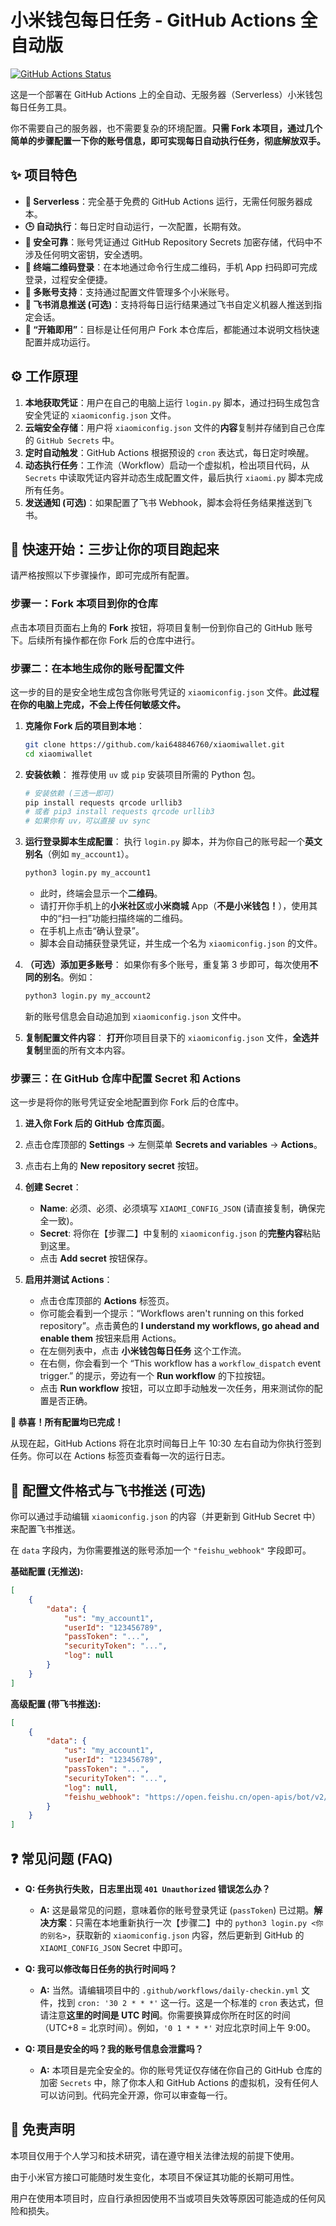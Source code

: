 # 小米钱包每日任务 - GitHub Actions 全自动版

[![GitHub Actions Status](https://github.com/kai648846760/xiaomiwallet/actions/workflows/daily-checkin.yml/badge.svg)](https://github.com/kai648846760/xiaomiwallet/actions/workflows/daily-checkin.yml)

这是一个部署在 GitHub Actions 上的全自动、无服务器（Serverless）小米钱包每日任务工具。

你不需要自己的服务器，也不需要复杂的环境配置。**只需 Fork 本项目，通过几个简单的步骤配置一下你的账号信息，即可实现每日自动执行任务，彻底解放双手。**

## ✨ 项目特色

*   **🚀 Serverless**：完全基于免费的 GitHub Actions 运行，无需任何服务器成本。
*   **🕒 自动执行**：每日定时自动运行，一次配置，长期有效。
*   **🔐 安全可靠**：账号凭证通过 GitHub Repository Secrets 加密存储，代码中不涉及任何明文密钥，安全透明。
*   **📱 终端二维码登录**：在本地通过命令行生成二维码，手机 App 扫码即可完成登录，过程安全便捷。
*   **👥 多账号支持**：支持通过配置文件管理多个小米账号。
*   **🔔 飞书消息推送 (可选)**：支持将每日运行结果通过飞书自定义机器人推送到指定会话。
*   **🍴 “开箱即用”**：目标是让任何用户 Fork 本仓库后，都能通过本说明文档快速配置并成功运行。

## ⚙️ 工作原理

1.  **本地获取凭证**：用户在自己的电脑上运行 `login.py` 脚本，通过扫码生成包含安全凭证的 `xiaomiconfig.json` 文件。
2.  **云端安全存储**：用户将 `xiaomiconfig.json` 文件的**内容**复制并存储到自己仓库的 `GitHub Secrets` 中。
3.  **定时自动触发**：GitHub Actions 根据预设的 `cron` 表达式，每日定时唤醒。
4.  **动态执行任务**：工作流（Workflow）启动一个虚拟机，检出项目代码，从 `Secrets` 中读取凭证内容并动态生成配置文件，最后执行 `xiaomi.py` 脚本完成所有任务。
5.  **发送通知 (可选)**：如果配置了飞书 Webhook，脚本会将任务结果推送到飞书。

## 🚀 快速开始：三步让你的项目跑起来

请严格按照以下步骤操作，即可完成所有配置。

### 步骤一：Fork 本项目到你的仓库

点击本项目页面右上角的 **Fork** 按钮，将项目复制一份到你自己的 GitHub 账号下。后续所有操作都在你 Fork 后的仓库中进行。

### 步骤二：在本地生成你的账号配置文件

这一步的目的是安全地生成包含你账号凭证的 `xiaomiconfig.json` 文件。**此过程在你的电脑上完成，不会上传任何敏感文件。**

1.  **克隆你 Fork 后的项目到本地**：
    ```bash
    git clone https://github.com/kai648846760/xiaomiwallet.git
    cd xiaomiwallet
    ```

2.  **安装依赖**：
    推荐使用 `uv` 或 `pip` 安装项目所需的 Python 包。
    ```bash
    # 安装依赖 (三选一即可)
    pip install requests qrcode urllib3
    # 或者 pip3 install requests qrcode urllib3
    # 如果你有 uv，可以直接 uv sync
    ```

3.  **运行登录脚本生成配置**：
    执行 `login.py` 脚本，并为你自己的账号起一个**英文别名**（例如 `my_account1`）。
    ```bash
    python3 login.py my_account1
    ```
    *   此时，终端会显示一个**二维码**。
    *   请打开你手机上的**小米社区**或**小米商城** App（**不是小米钱包！**），使用其中的“扫一扫”功能扫描终端的二维码。
    *   在手机上点击“确认登录”。
    *   脚本会自动捕获登录凭证，并生成一个名为 `xiaomiconfig.json` 的文件。

4.  **（可选）添加更多账号**：
    如果你有多个账号，重复第 3 步即可，每次使用**不同的别名**。例如：
    ```bash
    python3 login.py my_account2
    ```
    新的账号信息会自动追加到 `xiaomiconfig.json` 文件中。

5.  **复制配置文件内容**：
    **打开**你项目目录下的 `xiaomiconfig.json` 文件，**全选并复制**里面的所有文本内容。

### 步骤三：在 GitHub 仓库中配置 Secret 和 Actions

这一步是将你的账号凭证安全地配置到你 Fork 后的仓库中。

1.  **进入你 Fork 后的 GitHub 仓库页面**。

2.  点击仓库顶部的 **Settings** -> 左侧菜单 **Secrets and variables** -> **Actions**。

3.  点击右上角的 **New repository secret** 按钮。

4.  **创建 Secret**：
    *   **Name**: 必须、必须、必须填写 `XIAOMI_CONFIG_JSON` (请直接复制，确保完全一致)。
    *   **Secret**: 将你在【步骤二】中复制的 `xiaomiconfig.json` 的**完整内容**粘贴到这里。
    *   点击 **Add secret** 按钮保存。

5.  **启用并测试 Actions**：
    *   点击仓库顶部的 **Actions** 标签页。
    *   你可能会看到一个提示：“Workflows aren't running on this forked repository”。点击黄色的 **I understand my workflows, go ahead and enable them** 按钮来启用 Actions。
    *   在左侧列表中，点击 **小米钱包每日任务** 这个工作流。
    *   在右侧，你会看到一个 “This workflow has a `workflow_dispatch` event trigger.” 的提示，旁边有一个 **Run workflow** 的下拉按钮。
    *   点击 **Run workflow** 按钮，可以立即手动触发一次任务，用来测试你的配置是否正确。

**🎉 恭喜！所有配置均已完成！**

从现在起，GitHub Actions 将在北京时间每日上午 10:30 左右自动为你执行签到任务。你可以在 Actions 标签页查看每一次的运行日志。

## 🔧 配置文件格式与飞书推送 (可选)

你可以通过手动编辑 `xiaomiconfig.json` 的内容（并更新到 GitHub Secret 中）来配置飞书推送。

在 `data` 字段内，为你需要推送的账号添加一个 `"feishu_webhook"` 字段即可。

**基础配置 (无推送):**
```json
[
    {
        "data": {
            "us": "my_account1",
            "userId": "123456789",
            "passToken": "...",
            "securityToken": "...",
            "log": null
        }
    }
]
```

**高级配置 (带飞书推送):**
```json
[
    {
        "data": {
            "us": "my_account1",
            "userId": "123456789",
            "passToken": "...",
            "securityToken": "...",
            "log": null,
            "feishu_webhook": "https://open.feishu.cn/open-apis/bot/v2/hook/你的机器人KEY"
        }
    }
]
```

## ❓ 常见问题 (FAQ)

*   **Q: 任务执行失败，日志里出现 `401 Unauthorized` 错误怎么办？**
    *   **A:** 这是最常见的问题，意味着你的账号登录凭证 (`passToken`) 已过期。**解决方案**：只需在本地重新执行一次【步骤二】中的 `python3 login.py <你的别名>`，获取新的 `xiaomiconfig.json` 内容，然后更新到 GitHub 的 `XIAOMI_CONFIG_JSON` Secret 中即可。

*   **Q: 我可以修改每日任务的执行时间吗？**
    *   **A:** 当然。请编辑项目中的 `.github/workflows/daily-checkin.yml` 文件，找到 `cron: '30 2 * * *'` 这一行。这是一个标准的 `cron` 表达式，但请注意**这里的时间是 UTC 时间**。你需要换算成你所在时区的时间（UTC+8 = 北京时间）。例如，`'0 1 * * *'` 对应北京时间上午 9:00。

*   **Q: 项目是安全的吗？我的账号信息会泄露吗？**
    *   **A:** 本项目是完全安全的。你的账号凭证仅存储在你自己的 GitHub 仓库的加密 `Secrets` 中，除了你本人和 GitHub Actions 的虚拟机，没有任何人可以访问到。代码完全开源，你可以审查每一行。

## 📜 免责声明

本项目仅用于个人学习和技术研究，请在遵守相关法律法规的前提下使用。

由于小米官方接口可能随时发生变化，本项目不保证其功能的长期可用性。

用户在使用本项目时，应自行承担因使用不当或项目失效等原因可能造成的任何风险和损失。